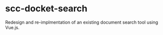 # scc-docket-search
Redesign and re-implmentation of an existing document search tool using Vue.js.
